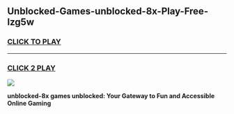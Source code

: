 
## Unblocked-Games-unblocked-8x-Play-Free-lzg5w
<h3>
<a href="https://premium76.site?title=unblocked-8x&ref=21A">CLICK TO PLAY</a></h3>
<hr>

<h3>
<a href="https://premium76.site?title=unblocked-8x&ref=21A">CLICK 2 PLAY</a>
  
</h3>

<a href="https://premium76.site?title=unblocked-8x&ref=21A"><img src="https://clearcache.store/games.png"></a>


**unblocked-8x games unblocked: Your Gateway to Fun and Accessible Online Gaming**
